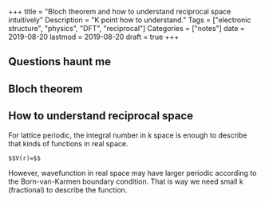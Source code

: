 +++
title = "Bloch theorem and how to understand reciprocal space intuitively"
Description = "K point how to understand."
Tags = ["electronic structure", "physics", "DFT", "reciprocal"]
Categories = ["notes"]
date = 2019-08-20
lastmod = 2019-08-20
draft =  true
+++

## Questions haunt me

## Bloch theorem

## How to understand reciprocal space

For lattice periodic, the integral number in k space is enough to describe that kinds of functions in real space.

`$$V(r)=$$`

However, wavefunction in real space may have larger periodic according to the Born-van-Karmen boundary condition.
That is way we need small k (fractional) to describe the function.
